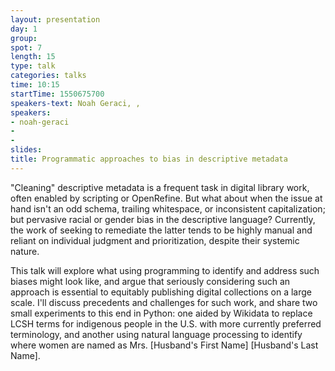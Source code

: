```yaml
---
layout: presentation
day: 1
group: 
spot: 7
length: 15
type: talk
categories: talks
time: 10:15
startTime: 1550675700
speakers-text: Noah Geraci, , 
speakers:
- noah-geraci
- 
- 
slides: 
title: Programmatic approaches to bias in descriptive metadata
---
```

"Cleaning" descriptive metadata is a frequent task in digital library work, often enabled by scripting or OpenRefine. But what about when the issue at hand isn't an odd schema, trailing whitespace, or inconsistent capitalization; but pervasive racial or gender bias in the descriptive language? Currently, the work of seeking to remediate the latter tends to be highly manual and reliant on individual judgment and prioritization, despite their systemic nature.

This talk will explore what using programming to identify and address such biases might look like, and argue that seriously considering such an approach is essential to equitably publishing digital collections on a large scale. I'll discuss precedents and challenges for such work, and share two small experiments to this end in Python: one aided by Wikidata to replace LCSH terms for indigenous people in the U.S. with more currently preferred terminology, and another using natural language processing to identify where women are named as Mrs. [Husband's First Name] [Husband's Last Name].